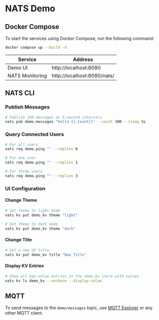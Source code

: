 # NATS Demo

## Docker Compose

To start the services using Docker Compose, run the following command:

```bash
docker compose up --build -d
```

| Service         | Address                     |
| --------------- | --------------------------- |
| Demo UI         | http://localhost:8080       |
| NATS Monitoring | http://localhost:8080/nats/ |

## NATS CLI

### Publish Messages

```bash
# Publish 100 messages at 5-second intervals
nats pub demo.messages "hello {{.Count}}" --count 100 --sleep 5s
```

### Query Connected Users

```bash
# For all users
nats req demo.ping "" --replies 0

# For one user
nats req demo.ping "" --replies 1

# For three users
nats req demo.ping "" --replies 3
```

### UI Configuration

#### Change Theme

```bash
# Set theme to light mode
nats kv put demo_kv theme "light"

# Set theme to dark mode
nats kv put demo_kv theme "dark"
```

#### Change Title

```bash
# Set a new UI title
nats kv put demo_kv title "New Title"
```

#### Display KV Entries

```bash
# Show all key-value entries in the demo_kv store with values
nats kv ls demo_kv --verbose --display-value
```

## MQTT

To send messages to the `demo/messages` topic, use [MQTT Explorer](https://mqtt-explorer.com/) or any other MQTT client.
